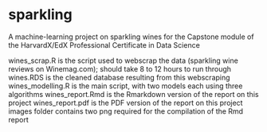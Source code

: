 # sparkling
A machine-learning project on sparkling wines for the Capstone module of the HarvardX/EdX Professional Certificate in Data Science

wines_scrap.R is the script used to webscrap the data (sparkling wine reviews on Winemag.com); should take 8 to 12 hours to run through
wines.RDS is the cleaned database resulting from this webscraping
wines_modelling.R is the main script, with two models each using three algorithms
wines_report.Rmd is the Rmarkdown version of the report on this project
wines_report.pdf is the PDF version of the report on this project
images folder contains two png required for the compilation of the Rmd report
